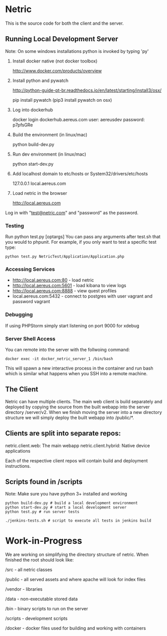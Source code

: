 # Netric

This is the source code for both the client and the server.

## Running Local Development Server

Note: On some windows installations python is invoked by typing 'py'

1. Install docker native (not docker toolbox)

   http://www.docker.com/products/overview

2. Install python and pywatch

   http://python-guide-pt-br.readthedocs.io/en/latest/starting/install3/osx/

   pip install pywatch (pip3 install pywatch on osx)

3. Log into dockerhub

   docker login dockerhub.aereus.com
   user: aereusdev
   password: p7pfsGRe

4. Build the environment (in linux/mac)

   python build-dev.py

5. Run dev environment (in linux/mac)

   python start-dev.py

6. Add localhost domain to etc/hosts or System32/drivers/etc/hosts

   127.0.0.1 local.aereus.com

7. Load netric in the browser

   http://local.aereus.com

Log in with "test@netric.com" and "password" as the password.

### Testing

Run python test.py [optargs]
You can pass any arguments after test.sh that you would to phpunit. For example,
if you only want to test a specific test type:

    python test.py NetricTest/Application/Application.php

### Accessing Services

- http://local.aereus.com:80 - load netric
- http://local.aereus.com:5601 - load kibana to view logs
- http://local.aereus.com:8888 - view quest profiles
- local.aereus.com:5432 - connect to postgres with user vagrant and password vagrant

### Debugging

If using PHPStorm simply start listening on port 9000 for xdebug

### Server Shell Access

You can remote into the server with the follwoing command:

    docker exec -it docker_netric_server_1 /bin/bash

This will spawn a new interactive process in the container and run bash which
is similar what happens when you SSH into a remote machine.

## The Client

Netric can have multiple clients. The main web client is build separately and deployed by
copying the source from the built webapp into the server directory /server/v2. When we finish
moving the server into a new directory structure we will simply deploy the built
webapp into /public/\*.

## Clients are split into separate repos:

netric.client.web: The main webapp
netric.client.hybrid: Native device applications

Each of the respective client repos will contain build and deployment instructions.

## Scripts found in /scripts

Note: Make sure you have python 3+ installed and working

    python build-dev.py # build a local development environment
    python start-dev.py # start a local development server
    python test.py # run server tests

    ./jenkins-tests.sh # script to execute all tests in jenkins build

# Work-in-Progress

We are working on simplifying the directory structure of netric. When finished the root should
look like:

/src - all netric classes

/public - all served assets and where apache will look for index files

/vendor - libraries

/data - non-executable stored data

/bin - binary scripts to run on the server

/scripts - development scripts

/docker - docker files used for building and working with containers
